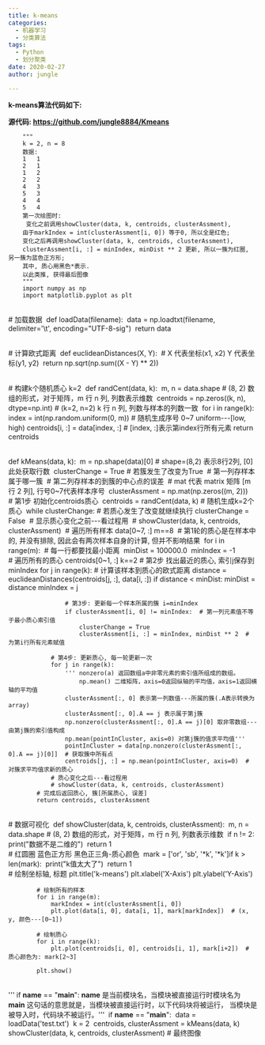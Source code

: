 ```yaml
---
title: k-means
categories:
  - 机器学习
  - 分类算法
tags:
  - Python
  - 划分聚类
date: 2020-02-27 
author: jungle

---
```

**k-means算法代码如下:**

**源代码: https://github.com/jungle8884/Kmeans**

		"""
		k = 2, n = 8
		数据:
		1	1
		2	1
		1	2
		2	2
		4	3
		5	3
		4	4
		5	4
		第一次绘图时:
		 变化之前调用showCluster(data, k, centroids, clusterAssment), 
		由于markIndex = int(clusterAssment[i, 0]) 等于0, 所以全是红色;
		变化之后再调用showCluster(data, k, centroids, clusterAssment),
		clusterAssment[i, :] = minIndex, minDist ** 2 更新, 所以一簇为红圈, 另一簇为蓝色正方形;
		其中, 质心用黑色*表示.
		以此类推, 获得最后图像
		"""
		import numpy as np
		import matplotlib.pyplot as plt


​		
​		# 加载数据
​		def loadData(filename):
​		    data = np.loadtxt(filename, delimiter='\t', encoding="UTF-8-sig")
​		    return data


​		
​		# 计算欧式距离
​		def euclideanDistances(X, Y):
​		    # X 代表坐标(x1, x2)   Y 代表坐标(y1, y2)
​		    return np.sqrt(np.sum((X - Y) ** 2))


​		
​		# 构建k个随机质心 k=2
​		def randCent(data, k):
​		    m, n = data.shape  # (8, 2) 数组的形式，对于矩阵，m 行 n 列,  列数表示维数
​		    centroids = np.zeros((k, n), dtype=np.int)  # (k=2, n=2) k 行 n 列, 列数与样本的列数一致
​		    for i in range(k):
​		        index = int(np.random.uniform(0, m))    # 随机生成序号 0~7  uniform---[low, high)
​		        centroids[i, :] = data[index, :]  # [index, :]表示第index行所有元素
​		    return centroids


​		
​		def kMeans(data, k):
​		    m = np.shape(data)[0]  # shape=(8,2) 表示8行2列, [0]此处获取行数
​		    clusterChange = True   # 若簇发生了改变为True
​		    # 第一列存样本属于哪一簇
​		    # 第二列存样本的到簇的中心点的误差
​		    # mat 代表 matrix 矩阵 [m 行 2 列], 行号0~7代表样本序号
​		    clusterAssment = np.mat(np.zeros((m, 2)))
​		
​		    # 第1步 初始化centroids质心
​		    centroids = randCent(data, k)   # 随机生成k=2个质心
​		    while clusterChange:  # 若质心发生了改变就继续执行
​		        clusterChange = False
​		        # 显示质心变化之前---看过程用
​		        # showCluster(data, k, centroids, clusterAssment)
​		        # 遍历所有样本 data[0~7, :] m==8
​		        # 第1轮的质心是在样本中的, 并没有排除, 因此会有两次样本自身的计算, 但并不影响结果
​		        for i in range(m):
​		            # 每一行都要找最小距离
​		            minDist = 100000.0
​		            minIndex = -1
​		
		            # 遍历所有的质心 centroids[0~1, :]  k==2
		            # 第2步 找出最近的质心, 索引j保存到minIndex
		            for j in range(k):
		                # 计算该样本到质心的欧式距离
		                distance = euclideanDistances(centroids[j, :], data[i, :])
		                if distance < minDist:
		                    minDist = distance
		                    minIndex = j
		
		            # 第3步: 更新每一个样本所属的簇 i=minIndex
		            if clusterAssment[i, 0] != minIndex:  # 第一列元素值不等于最小质心索引值
		                clusterChange = True
		                clusterAssment[i, :] = minIndex, minDist ** 2  # 为第i行所有元素赋值
		
		        # 第4步: 更新质心, 每一轮更新一次
		        for j in range(k):
		            ''' nonzero(a) 返回数组a中非零元素的索引值所组成的数组。
		                np.mean() 二维矩阵，axis=0返回纵轴的平均值，axis=1返回横轴的平均值
		            clusterAssment[:, 0] 表示第一列数值---所属的簇(.A表示转换为 array)
		            clusterAssment[:, 0].A == j 表示属于第j簇
		            np.nonzero(clusterAssment[:, 0].A == j)[0] 取非零数组---由第j簇的索引值构成
		            np.mean(pointInCluster, axis=0) 对第j簇的值求平均值'''
		            pointInCluster = data[np.nonzero(clusterAssment[:, 0].A == j)[0]]  # 获取簇中所有点
		            centroids[j, :] = np.mean(pointInCluster, axis=0)  # 对簇求平均值求新的质心
		        # 质心变化之后---看过程用
		        # showCluster(data, k, centroids, clusterAssment)
		    # 完成后返回质心, 簇[所属质心, 误差]
		    return centroids, clusterAssment


​		
​		# 数据可视化
​		def showCluster(data, k, centroids, clusterAssment):
​		    m, n = data.shape   # (8, 2) 数组的形式，对于矩阵，m 行 n 列,  列数表示维数
​		    if n != 2:
​		        print("数据不是二维的")
​		        return 1
​		
​		    # 红圆圈 蓝色正方形 黑色正三角-质心颜色
​		    mark = ['or', 'sb', '*k', '*k']
​		    if k > len(mark):
​		        print("k值太大了")
​		        return 1
​		
		    # 绘制坐标轴, 标题
		    plt.title('k-means')
		    plt.xlabel('X-Axis')
		    plt.ylabel('Y-Axis')
		
		    # 绘制所有的样本
		    for i in range(m):
		        markIndex = int(clusterAssment[i, 0])
		        plt.plot(data[i, 0], data[i, 1], mark[markIndex])  # (x, y, 颜色---[0~1])
		
		    # 绘制质心
		    for i in range(k):
		        plt.plot(centroids[i, 0], centroids[i, 1], mark[i+2])  # 质心颜色为: mark[2~3]
		
		    plt.show()


​		
​		''' if __name__ == "__main__":
​		__name__ 是当前模块名，当模块被直接运行时模块名为 __main__ 
​		这句话的意思就是，当模块被直接运行时，以下代码块将被运行，
​		当模块是被导入时，代码块不被运行。'''
​		if __name__ == "__main__":
​		    data = loadData('test.txt')
​		    k = 2
​		    centroids, clusterAssment = kMeans(data, k)
​		    showCluster(data, k, centroids, clusterAssment)  # 最终图像

